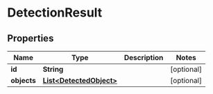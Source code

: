 

# DetectionResult

## Properties

Name | Type | Description | Notes
------------ | ------------- | ------------- | -------------
**id** | **String** |  |  [optional]
**objects** | [**List&lt;DetectedObject&gt;**](DetectedObject.md) |  |  [optional]



